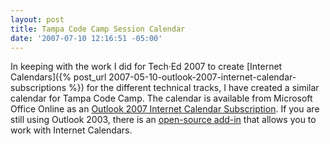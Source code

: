```yaml
---
layout: post
title: Tampa Code Camp Session Calendar
date: '2007-07-10 12:16:51 -05:00'
---
```


In keeping with the work I did for Tech·Ed 2007 to create [Internet Calendars]({% post_url 2007-05-10-outlook-2007-internet-calendar-subscriptions %}) for the different technical tracks, I have created a similar calendar for Tampa Code Camp. The calendar is available from Microsoft Office Online as an [Outlook 2007 Internet Calendar Subscription](webcals://calendars.office.microsoft.com/pubcalstorage/q40rvv4z74713/Tampa_Code_Camp_Calendar.ics). If you are still using Outlook 2003, there is an [open-source add-in](http://sourceforge.net/projects/remotecalendars) that allows you to work with Internet Calendars.

